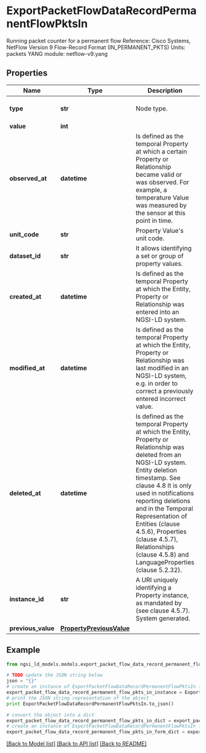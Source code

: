 # ExportPacketFlowDataRecordPermanentFlowPktsIn

Running packet counter for a permanent flow  Reference: Cisco Systems, NetFlow Version 9 Flow-Record Format (IN_PERMANENT_PKTS)  Units: packets  YANG module: netflow-v9.yang 

## Properties

Name | Type | Description | Notes
------------ | ------------- | ------------- | -------------
**type** | **str** | Node type.  | [optional] [default to 'Property']
**value** | **int** |  | 
**observed_at** | **datetime** | Is defined as the temporal Property at which a certain Property or Relationship became valid or was observed. For example, a temperature Value was measured by the sensor at this point in time.  | [optional] 
**unit_code** | **str** | Property Value&#39;s unit code.  | [optional] 
**dataset_id** | **str** | It allows identifying a set or group of property values.  | [optional] 
**created_at** | **datetime** | Is defined as the temporal Property at which the Entity, Property or Relationship was entered into an NGSI-LD system.  | [optional] [readonly] 
**modified_at** | **datetime** | Is defined as the temporal Property at which the Entity, Property or Relationship was last modified in an NGSI-LD system, e.g. in order to correct a previously entered incorrect value.  | [optional] [readonly] 
**deleted_at** | **datetime** | Is defined as the temporal Property at which the Entity, Property or Relationship was deleted from an NGSI-LD system.  Entity deletion timestamp. See clause 4.8 It is only used in notifications reporting deletions and in the Temporal Representation of Entities (clause 4.5.6), Properties (clause 4.5.7), Relationships (clause 4.5.8) and LanguageProperties (clause 5.2.32).  | [optional] [readonly] 
**instance_id** | **str** | A URI uniquely identifying a Property instance, as mandated by (see clause 4.5.7). System generated.  | [optional] [readonly] 
**previous_value** | [**PropertyPreviousValue**](PropertyPreviousValue.md) |  | [optional] 

## Example

```python
from ngsi_ld_models.models.export_packet_flow_data_record_permanent_flow_pkts_in import ExportPacketFlowDataRecordPermanentFlowPktsIn

# TODO update the JSON string below
json = "{}"
# create an instance of ExportPacketFlowDataRecordPermanentFlowPktsIn from a JSON string
export_packet_flow_data_record_permanent_flow_pkts_in_instance = ExportPacketFlowDataRecordPermanentFlowPktsIn.from_json(json)
# print the JSON string representation of the object
print ExportPacketFlowDataRecordPermanentFlowPktsIn.to_json()

# convert the object into a dict
export_packet_flow_data_record_permanent_flow_pkts_in_dict = export_packet_flow_data_record_permanent_flow_pkts_in_instance.to_dict()
# create an instance of ExportPacketFlowDataRecordPermanentFlowPktsIn from a dict
export_packet_flow_data_record_permanent_flow_pkts_in_form_dict = export_packet_flow_data_record_permanent_flow_pkts_in.from_dict(export_packet_flow_data_record_permanent_flow_pkts_in_dict)
```
[[Back to Model list]](../README.md#documentation-for-models) [[Back to API list]](../README.md#documentation-for-api-endpoints) [[Back to README]](../README.md)


